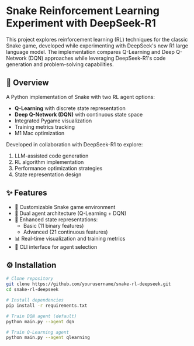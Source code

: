 # Snake Reinforcement Learning Experiment with DeepSeek-R1

This project explores reinforcement learning (RL) techniques for the classic Snake game, developed while experimenting with DeepSeek's new R1 large language model. The implementation compares Q-Learning and Deep Q-Network (DQN) approaches while leveraging DeepSeek-R1's code generation and problem-solving capabilities.

## 🚀 Overview

A Python implementation of Snake with two RL agent options:
- **Q-Learning** with discrete state representation
- **Deep Q-Network (DQN)** with continuous state space
- Integrated Pygame visualization
- Training metrics tracking
- M1 Mac optimization

Developed in collaboration with DeepSeek-R1 to explore:
1. LLM-assisted code generation
2. RL algorithm implementation
3. Performance optimization strategies
4. State representation design

## ✨ Features

- 🐍 Customizable Snake game environment
- 🤖 Dual agent architecture (Q-Learning + DQN)
- 🧠 Enhanced state representations:
  - Basic (11 binary features)
  - Advanced (21 continuous features)
- 📊 Real-time visualization and training metrics
- 🔄 CLI interface for agent selection

## ⚙️ Installation

```bash
# Clone repository
git clone https://github.com/yourusername/snake-rl-deepseek.git
cd snake-rl-deepseek

# Install dependencies
pip install -r requirements.txt

# Train DQN agent (default)
python main.py --agent dqn

# Train Q-Learning agent
python main.py --agent qlearning